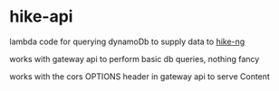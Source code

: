 # hike-api
lambda code for querying dynamoDb to supply data to [hike-ng](https://github.com/Vbahole/hike-ng)  

works with gateway api to perform basic db queries, nothing fancy

works with the cors OPTIONS header in gateway api to serve Content
 
